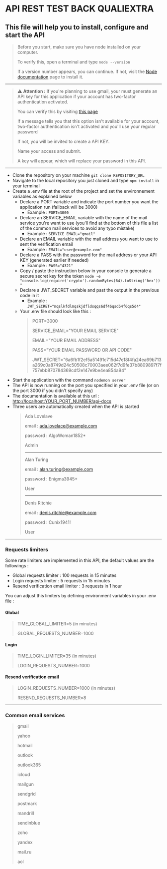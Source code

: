 # API REST TEST BACK QUALIEXTRA

## This file will help you to install, configure and start the API

>Before you start, make sure you have node installed on your computer.
>
>To verify this, open a terminal and type ```node --version```
>
>If a version number appears, you can continue. If not, visit the [Node documentation](https://nodejs.org/en/download) page to install it.
---
> ⚠️ **Attention :** If you're planning to use gmail, your must generate an API key for this application if your account has two-factor authentication activated.
>
> You can verify this by visiting [this page](https://myaccount.google.com/apppasswords?continue=https://myaccount.google.com/security?rapt%3DAEjHL4MXnhwFlGgKlBasm027Nfudp4GOPzum1vALDzjFQDAuO86_TNgNa1eCxPDuy_7HJRvutdrbS2kLJBB0Z2QNIWSQs2p3kz_zqz9fNX5mXJmyX8vKqb8&pli=1&rapt=AEjHL4N_rK06D-chHdWFYhOCLFlkmgQ6epF9a-a-M8dCKydnu92RYehxOBOrxQpm6oo9S6NWNGe5AaiAQiUPjtrH5-KFFRRm70FQs3aA87Ul5SmtgN4RXYk)
>
>If a message tells you that this option isn't available for your account, two-factor authentication isn't activated and you'll use your regular password
>
>If not, you will be invited to create a API KEY.
>
>Name your access and submit.
>
>A key will appear, which will replace your password in this API.
>
---

- Clone the repository on your machine ```git clone REPOSITORY_URL```
- Navigate to the local repository you just cloned and type ```npm install``` in your terminal
- Create a .env file at the root of the project and set the environnement variables as explained below
  - Declare a PORT variable and indicate the port number you want the application run (fallback will be 3000)
    - Example :  ```PORT=3000```
  - Declare an SERVICE_EMAIL variable with the name of the mail service you're want to use (you'll find at the bottom of this file a list of the common mail services to avoid any typo mistake)
    - Example : ```SERVICE_EMAIL="gmail"```
  - Declare an EMAIL variable with the mail address you want to use to sent the verification email
    - Example :  ```EMAIL="user@example.com"```
  - Declare a PASS with the password for the mail address or your API KEY (generated earlier if needed)
    - Example :  ```PASS="4321"```
  - Copy / paste the instruction below in your console to generate a secure secret key for the token
    ```node -e "console.log(require('crypto').randomBytes(64).toString('hex'))"```
  - Declare a JWT_SECRET variable and past the output in the previous code in it
    - Example :  ```JWT_SECRET="mqslkfdlmqskjdfldsqqs6df46qsd54f6qs5d4"```
  - Your .env file should look like this :
      >
      >PORT=3000
      >
      >SERVICE_EMAIL="YOUR EMAIL SERVICE"
      >
      >EMAIL="YOUR EMAIL ADDRESS"
      >
      >PASS="YOUR EMAIL PASSWORD OR API CODE"
      >
      >JWT_SECRET="6a6fb1f2ef5a51491c715d47e18f4fa24ea69b713a269c0a8749d24c50508c70003aee062f7d9fe37b8809897f7f757ebb870784369cdf2e147e9be4ea854a94"
      >
- Start the application with the command ```nodemon server```
- The API is now running on the port you specified in your .env file (or on the port 3000 if you didn't specify any)
- The documentation is available at this url : <http://localhost:YOUR_PORT_NUMBER/api-docs>
- Three users are automatically created when the API is started
  >Ada Lovelave
  >
  >email : <ada.lovelace@example.com>
  >
  >password : AlgoWoman1852*
  >
  >Admin
  >
  >---
  >Alan Turing
  >
  >email : <alan.turing@example.com>
  >
  >password : Enigma3945+
  >
  >User
  >
  >---
  >
  >Denis Ritchie
  >
  >email : <denis.ritchie@example.com>
  >
  >password : Cunix1941!
  >
  >User

---

### Requests limiters

Some rate limiters are implemented in this API, the default values are the followings :

- Global requests limiter : 100 requests in 15 minutes
- Login requests limiter : 5 requests in 15 minutes
- Resend verification email limiter : 3 requests in 1 hour
  
You can adjust this limiters by defining environment variables in your .env file :

#### Global
>
>TIME_GLOBAL_LIMITER=5 (in minutes)
>
>GLOBAL_REQUESTS_NUMBER=1000

#### Login
>
>TIME_LOGIN_LIMITER=35 (in minutes)
>
>LOGIN_REQUESTS_NUMBER=1000

#### Resend verification email

>
>LOGIN_REQUESTS_NUMBER=1000 (in minutes)
>
>RESEND_REQUESTS_NUMBER=8

---

### Common email services

>gmail
>
>yahoo
>
>hotmail
>
>outlook
>
>outlook365
>
>icloud
>
>mailgun
>
>sendgrid
>
>postmark
>
>mandrill
>
>sendinblue
>
>zoho
>
>yandex
>
>mail.ru
>
>aol

